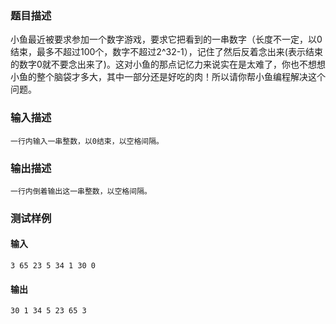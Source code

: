 ### 题目描述

小鱼最近被要求参加一个数字游戏，要求它把看到的一串数字（长度不一定，以0结束，最多不超过100个，数字不超过2^32-1），记住了然后反着念出来(表示结束的数字0就不要念出来了)。这对小鱼的那点记忆力来说实在是太难了，你也不想想小鱼的整个脑袋才多大，其中一部分还是好吃的肉！所以请你帮小鱼编程解决这个问题。

### 输入描述

```
一行内输入一串整数，以0结束，以空格间隔。
```
### 输出描述

```
一行内倒着输出这一串整数，以空格间隔。
```

### 测试样例
#### 输入
```
3 65 23 5 34 1 30 0

```
#### 输出
```
30 1 34 5 23 65 3
```
